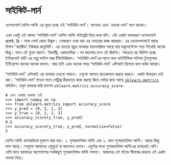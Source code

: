 # সাইকিট-লার্ন

ওপেনসোর্স মেশিন লার্নিং এর হৃদয় হচ্ছে এই 'সাইকিট-লার্ন'। অনেকে একে 'এসকে-লার্ন' বলে থাকেন। 

এখন একটু এই আসল 'সাইকিট-লার্ন' মেশিন লার্নিং লাইব্রেরি নিয়ে কথা বলি। এটা একটা অসাধারণ ওপেনসোর্স প্রজেক্ট, ফ্রি - সঙ্গে সোর্স কোড উন্মুক্ত। সেকারণে দেখা যায় এর ভেতরের কাজ কারবার। এর ডেভেলপমেন্টে আছে বিশাল 'অ্যাক্টিভ' ইউজার কম্যুনিটি। এর ভেতরে প্রচুর নামকরা অ্যালগরিদম আছে যার ডকুমেন্টেশন পড়ে শিখেছি অনেক কিছু। মানে এই বুড়ো বয়সে। ইন্ডাস্ট্রি, একাডেমিয়া - সব জায়গায় চলে এই জিনিস। সবচেয়ে বড় জিনিস হচ্ছে ইন্টারনেটে ভর্তি এর হেল্প ফাইল আর টিউটোরিয়াল। 'সাইকিট-লার্ন'এর সাথে অন্য সাইন্টিফিক পাইথন টুলগুলোর ইন্টিগ্রেশন অনেক অনেক ভালো। আর তাই একে অনেক সময় 'সাইকিট-লার্ন' এপিআই হিসেবে বলে থাকি আমরা।

'সাইকিট-লার্ন' এপিআই এর ব্যবহার দেখবো সামনে। এগুলো আসবে হাতেকলমে করতে করতে। একটা উদাহরণ দেই বরং।  'সাইকিট-লার্ন' মডেল মানে মেট্রিক্স ঠিকমতো কাজ করছে কিনা সেটার জন্য আছে [`sklearn.metrics`](https://scikit-learn.org/stable/modules/classes.html#module-sklearn.metrics) মডিউল। চলুন ব্যবহার করি ফাংশন `sklearn.metrics.accuracy_score.`

```text
# এখন বোঝার দরকার নেই 
>>> import numpy as np
>>> from sklearn.metrics import accuracy_score
>>> y_pred = [0, 2, 1, 3]
>>> y_true = [0, 1, 2, 3]
>>> accuracy_score(y_true, y_pred)
0.5
>>> accuracy_score(y_true, y_pred, normalize=False)
2
```

মেশিন লার্নিং ব্যাপারটাকে দুভাগে করা যায়। ১. সুপারভাইজ্ড লার্নিং এবং ২. আন-সুপারভাইজ্ড লার্নিং। আরো কিছু ভাগ আছে। সেগুলো আমাদের এমুহুর্তে না জানলেও চলবে। এদুটোর মধ্যে সুপারভাইজ্ড লার্নিংএর ব্যবহারই বেশি। বেশি মানে আমাদের আশেপাশের সবকিছুই সুপারভাইজ্ড লার্নিং সমস্যা। আমাদের এই বইকে সীমাবদ্ধ রাখবো এই একটা সমস্যা নিয়ে। 

